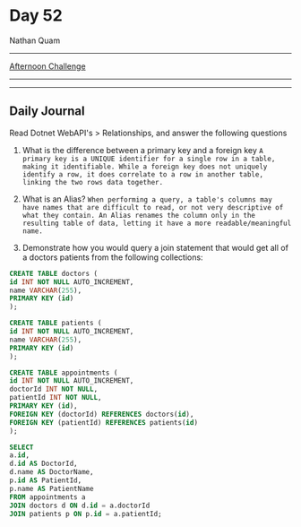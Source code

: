 # Day 52

Nathan Quam

---

[Afternoon Challenge](link.com)

---
---

## Daily Journal

Read Dotnet WebAPI's > Relationships, and answer the following questions

1. What is the difference between a primary key and a foreign key
`
A primary key is a UNIQUE identifier for a single row in a table, making it identifiable. While a foreign key does not uniquely identify a row, it does correlate to a row in another table, linking the two rows data together.
`

2. What is an Alias?
`
When performing a query, a table's columns may have names that are difficult to read, or not very descriptive of what they contain. An Alias renames the column only in the resulting table of data, letting it have a more readable/meaningful name.
`

3. Demonstrate how you would query a join statement that would get all of a doctors patients from the following collections:

```sql
CREATE TABLE doctors (
id INT NOT NULL AUTO_INCREMENT,
name VARCHAR(255),
PRIMARY KEY (id)
);

CREATE TABLE patients (
id INT NOT NULL AUTO_INCREMENT,
name VARCHAR(255),
PRIMARY KEY (id)
);

CREATE TABLE appointments (
id INT NOT NULL AUTO_INCREMENT,
doctorId INT NOT NULL,
patientId INT NOT NULL,
PRIMARY KEY (id),
FOREIGN KEY (doctorId) REFERENCES doctors(id),
FOREIGN KEY (patientId) REFERENCES patients(id)
);
```

```sql
SELECT
a.id,
d.id AS DoctorId,
d.name AS DoctorName,
p.id AS PatientId,
p.name AS PatientName
FROM appointments a
JOIN doctors d ON d.id = a.doctorId
JOIN patients p ON p.id = a.patientId;
```
